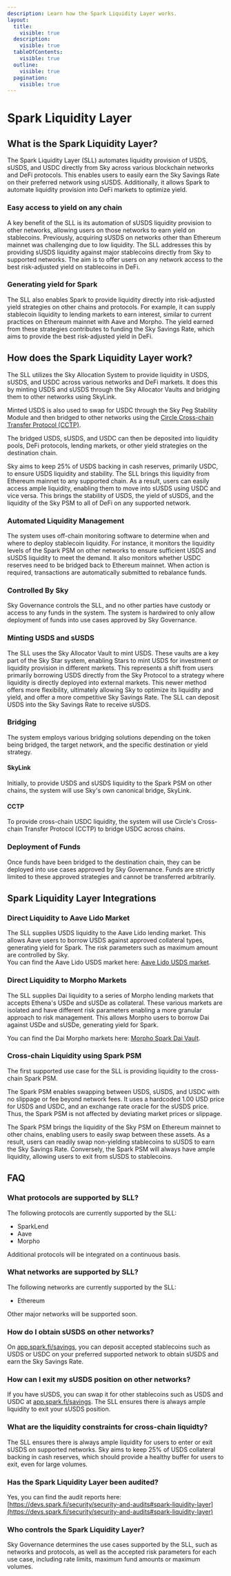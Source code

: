 ```yaml
---
description: Learn how the Spark Liquidity Layer works.
layout:
  title:
    visible: true
  description:
    visible: true
  tableOfContents:
    visible: true
  outline:
    visible: true
  pagination:
    visible: true
---
```


# Spark Liquidity Layer

## What is the Spark Liquidity Layer?

The Spark Liquidity Layer (SLL) automates liquidity provision of USDS, sUSDS, and USDC directly from Sky across various blockchain networks and DeFi protocols. This enables users to easily earn the Sky Savings Rate on their preferred network using sUSDS. Additionally, it allows Spark to automate liquidity provision into DeFi markets to optimize yield.

### **Easy access to yield on any chain**

A key benefit of the SLL is its automation of sUSDS liquidity provision to other networks, allowing users on those networks to earn yield on stablecoins. Previously, acquiring sUSDS on networks other than Ethereum mainnet was challenging due to low liquidity. The SLL addresses this by providing sUSDS liquidity against major stablecoins directly from Sky to supported networks. The aim is to offer users on any network access to the best risk-adjusted yield on stablecoins in DeFi.

### **Generating yield for Spark**

The SLL also enables Spark to provide liquidity directly into risk-adjusted yield strategies on other chains and protocols. For example, it can supply stablecoin liquidity to lending markets to earn interest, similar to current practices on Ethereum mainnet with Aave and Morpho. The yield earned from these strategies contributes to funding the Sky Savings Rate, which aims to provide the best risk-adjusted yield in DeFi.

## How does the Spark Liquidity Layer work?

The SLL utilizes the Sky Allocation System to provide liquidity in USDS, sUSDS, and USDC across various networks and DeFi markets. It does this by minting USDS and sUSDS through the Sky Allocator Vaults and bridging them to other networks using SkyLink.

Minted USDS is also used to swap for USDC through the Sky Peg Stability Module and then bridged to other networks using the [Circle Cross-chain Transfer Protocol (CCTP)](https://www.circle.com/cross-chain-transfer-protocol).

The bridged USDS, sUSDS, and USDC can then be deposited into liquidity pools, DeFi protocols, lending markets, or other yield strategies on the destination chain.

Sky aims to keep 25% of USDS backing in cash reserves, primarily USDC, to ensure USDS liquidity and stability. The SLL brings this liquidity from Ethereum mainnet to any supported chain. As a result, users can easily access ample liquidity, enabling them to move into sUSDS using USDC and vice versa. This brings the stability of USDS, the yield of sUSDS, and the liquidity of the Sky PSM to all of DeFi on any supported network.

### Automated Liquidity Management

The system uses off-chain monitoring software to determine when and where to deploy stablecoin liquidity. For instance, it monitors the liquidity levels of the Spark PSM on other networks to ensure sufficient USDS and sUSDS liquidity to meet the demand. It also monitors whether USDC reserves need to be bridged back to Ethereum mainnet. When action is required, transactions are automatically submitted to rebalance funds.

### Controlled By Sky

Sky Governance controls the SLL, and no other parties have custody or access to any funds in the system. The system is hardwired to only allow deployment of funds into use cases approved by Sky Governance.

### Minting USDS and sUSDS

The SLL uses the Sky Allocator Vault to mint USDS. These vaults are a key part of the Sky Star system, enabling Stars to mint USDS for investment or liquidity provision in different markets. This represents a shift from users primarily borrowing USDS directly from the Sky Protocol to a strategy where liquidity is directly deployed into external markets. This newer method offers more flexibility, ultimately allowing Sky to optimize its liquidity and yield, and offer a more competitive Sky Savings Rate. The SLL can deposit USDS into the Sky Savings Rate to receive sUSDS.

### Bridging

The system employs various bridging solutions depending on the token being bridged, the target network, and the specific destination or yield strategy.

#### SkyLink

Initially, to provide USDS and sUSDS liquidity to the Spark PSM on other chains, the system will use Sky's own canonical bridge, SkyLink.

#### CCTP

To provide cross-chain USDC liquidity, the system will use Circle's Cross-chain Transfer Protocol (CCTP) to bridge USDC across chains.

### Deployment of Funds

Once funds have been bridged to the destination chain, they can be deployed into use cases approved by Sky Governance. Funds are strictly limited to these approved strategies and cannot be transferred arbitrarily.

## Spark Liquidity Layer Integrations

### Direct Liquidity to Aave Lido Market

The SLL supplies USDS liquidity to the Aave Lido lending market. This allows Aave users to borrow USDS against approved collateral types, generating yield for Spark. The risk parameters such as maximum amount are controlled by Sky.\
You can find the Aave Lido USDS market here: [Aave Lido USDS market](https://app.aave.com/reserve-overview/?underlyingAsset=0xdc035d45d973e3ec169d2276ddab16f1e407384f\&marketName=proto\_lido\_v3).

### Direct Liquidity to Morpho Markets

The SLL supplies Dai liquidity to a series of Morpho lending markets that accepts Ethena's USDe and sUSDe as collateral. These various markets are isolated and have different risk parameters enabling a more granular approach to risk management. This allows Morpho users to borrow Dai against USDe and sUSDe, generating yield for Spark.

You can find the Dai Morpho markets here: [Morpho Spark Dai Vault](https://app.morpho.org/vault?vault=0x73e65DBD630f90604062f6E02fAb9138e713edD9\&network=mainnet).

### Cross-chain Liquidity using Spark PSM

The first supported use case for the SLL is providing liquidity to the cross-chain Spark PSM.

The Spark PSM enables swapping between USDS, sUSDS, and USDC with no slippage or fee beyond network fees. It uses a hardcoded 1.00 USD price for USDS and USDC, and an exchange rate oracle for the sUSDS price. Thus, the Spark PSM is not affected by deviating market prices or slippage.

The Spark PSM brings the liquidity of the Sky PSM on Ethereum mainnet to other chains, enabling users to easily swap between these assets. As a result, users can readily swap non-yielding stablecoins to sUSDS to earn the Sky Savings Rate. Conversely, the Spark PSM will always have ample liquidity, allowing users to exit from sUSDS to stablecoins.

## FAQ

### What protocols are supported by SLL?

The following protocols are currently supported by the SLL:

* SparkLend
* Aave
* Morpho

Additional protocols will be integrated on a continuous basis.

### **What networks are supported by SLL?**

The following networks are currently supported by the SLL:

* Ethereum

Other major networks will be supported soon.

### **How do I obtain sUSDS on other networks?**

On [app.spark.fi/savings](http://app.spark.fi/savings), you can deposit accepted stablecoins such as USDS or USDC on your preferred supported network to obtain sUSDS and earn the Sky Savings Rate.

### **How can I exit my sUSDS position on other networks?**

If you have sUSDS, you can swap it for other stablecoins such as USDS and USDC at [app.spark.fi/savings](http://app.spark.fi/savings). The SLL ensures there is always ample liquidity to exit your sUSDS position.

### **What are the liquidity constraints for cross-chain liquidty?**

The SLL ensures there is always ample liquidity for users to enter or exit sUSDS on supported networks. Sky aims to keep 25% of USDS collateral backing in cash reserves, which should provide a healthy buffer for users to exit, even for large volumes.

### **Has the Spark Liquidity Layer been audited?**

Yes, you can find the audit reports here: [https://devs.spark.fi/security/security-and-audits#spark-liquidity-layer](https://devs.spark.fi/security/security-and-audits#spark-liquidity-layer)

### **Who controls the Spark Liquidity Layer?**

Sky Governance determines the use cases supported by the SLL, such as networks and protocols, as well as the accepted risk parameters for each use case, including rate limits, maximum fund amounts or maximum volumes.
